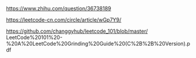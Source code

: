 https://www.zhihu.com/question/36738189

https://leetcode-cn.com/circle/article/wGp7Y9/

https://github.com/changgyhub/leetcode_101/blob/master/  LeetCode%20101%20-%20A%20LeetCode%20Grinding%20Guide%20(C%2B%2B%20Version).pdf